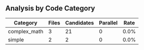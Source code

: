 ## Analysis by Code Category

| Category | Files | Candidates | Parallel | Rate |
|----------|-------|------------|----------|------|
| complex_math | 3 | 21 | 0 | 0.0% |
| simple | 2 | 2 | 0 | 0.0% |

